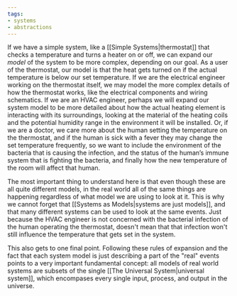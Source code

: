 ```yaml
---
tags:
- systems
- abstractions
---
```

If we have a simple system, like a [[Simple Systems|thermostat]] that checks a temperature and turns a heater on or off, we can expand our *model* of the system to be more complex, depending on our goal. As a user of the thermostat, our model is that the heat gets turned on if the actual temperature is below our set temperature. If we are the electrical engineer working on the thermostat itself, we may model the more complex details of how the thermostat works, like the electrical components and wiring schematics. If we are an HVAC engineer, perhaps we will expand our system model to be more detailed about how the actual heating element is interacting with its surroundings, looking at the material of the heating coils and the potential humidity range in the environment it will be installed. Or, if we are a doctor, we care more about the human setting the temperature on the thermostat, and if the human is sick with a fever they may change the set temperature frequently, so we want to include the environment of the bacteria that is causing the infection, and the status of the human’s immune system that is fighting the bacteria, and finally how the new temperature of the room will affect that human.

The most important thing to understand here is that even though these are all quite different models, in the real world all of the same things are happening regardless of what model we are using to look at it. This is why we cannot forget that [[Systems as Models|systems are just models]], and that many different systems can be used to look at the same events. Just because the HVAC engineer is not concerned with the bacterial infection of the human operating the thermostat, doesn't mean that that infection won't still influence the temperature that gets set in the system.

This also gets to one final point. Following these rules of expansion and the fact that each system model is just describing a part of the "real" events points to a very important fundamental concept: all models of real world systems are subsets of the single [[The Universal System|universal system]], which encompases every single input, process, and output in the universe.